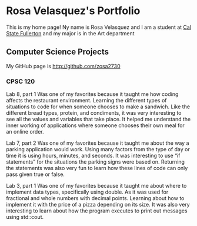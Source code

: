
# Rosa Velasquez's Portfolio

This is my home page! Ny name is Rosa Velasquez and I am a student at [Cal State Fullerton](http://www.fullerton.edu/) and my major is in the Art department

## Computer Science Projects

My GitHub page is http://github.com/zosa2730

### CPSC 120 

Lab 8, part 1 
Was one of my favorites because it taught me how coding affects the restaurant environment. Learning the different types of situations to code for when someone chooses to make a sandwich. Like the different bread types, protein, and condiments, it was very interesting to see all the values and variables that take place. It helped me understand the inner working of applications where someone chooses their own meal for an online order. 

Lab 7, part 2
Was one of my favorites because it taught me about the way a parking application would work. Using many factors from the type of day or time it is using hours, minutes, and seconds. It was interesting to use “if statements” for the situations the parking signs were based on. Returning the statements was also very fun to learn how these lines of code can only pass given true or false. 

Lab 3, part 1
Was one of my favorites because it taught me about where to implement data types, specifically using double. As it was used for fractional and whole numbers with decimal points. Learning about how to implement it with the price of a pizza depending on its size. It was also very interesting to learn about how the program executes to print out messages using std::cout. 